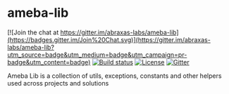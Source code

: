 ameba-lib
=====================

[![Join the chat at https://gitter.im/abraxas-labs/ameba-lib](https://badges.gitter.im/Join%20Chat.svg)](https://gitter.im/abraxas-labs/ameba-lib?utm_source=badge&utm_medium=badge&utm_campaign=pr-badge&utm_content=badge)
[![Build status][travis-image]][travis-url]
[![License][license-image]][license-url]
[![Gitter][gitter-image]][gitter-url]

Ameba Lib is a collection of utils, exceptions, constants and other helpers used across projects and solutions

[travis-image]: https://img.shields.io/travis/abraxas-labs/ameba-lib.svg?style=flat-square
[travis-url]: https://travis-ci.org/abraxas-labs/ameba-lib
[license-image]: http://img.shields.io/:license-Apache2.0-blue.svg?style=flat-square
[license-url]: LICENSE
[gitter-image]: https://badges.gitter.im/Join%20Chat.svg
[gitter-url]: https://gitter.im/abraxas-labs/ameba-lib?utm_source=badge&utm_medium=badge&utm_campaign=pr-badge&utm_content=badge
